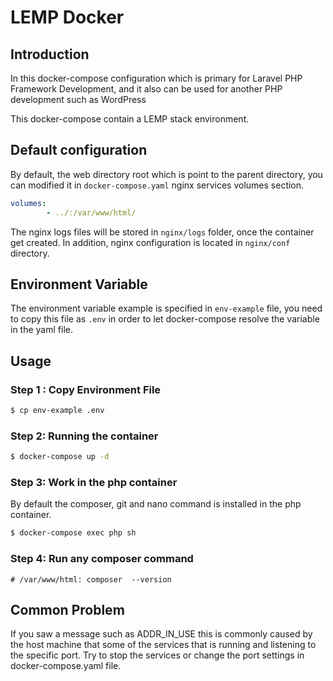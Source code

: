 # LEMP Docker

## Introduction

In this docker-compose configuration which is primary for Laravel PHP Framework Development, and it also can be used for another PHP development such as WordPress

This docker-compose contain a LEMP stack environment.

## Default configuration
By default, the web directory root which is point to the parent directory, you can modified it in `docker-compose.yaml` nginx services volumes section.

```yaml
volumes: 
        - ../:/var/www/html/
```

The nginx logs files will be stored in `nginx/logs` folder, once the container get created. In addition, nginx configuration is located in `nginx/conf` directory.

## Environment Variable
The environment variable example is specified in `env-example` file, you need to copy this file as `.env` in order to let docker-compose resolve the variable in the yaml file.

## Usage

### Step 1 : Copy Environment File
```sh
$ cp env-example .env
```

### Step 2: Running the container
```sh
$ docker-compose up -d
```

### Step 3: Work in the php container
By default the composer, git and nano command is installed in the php container.
```sh
$ docker-compose exec php sh
```

### Step 4: Run any composer command

``` shell
# /var/www/html: composer  --version
```
## Common Problem

If you saw a message such as ADDR_IN_USE this is commonly caused by the host machine that some of the services that is running and listening to the specific port. Try to stop the services or change the port settings in docker-compose.yaml file.


